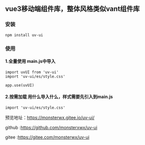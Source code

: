 ## vue3移动端组件库，整体风格类似vant组件库

### 安装

```
npm install uv-ui
```

### 使用

#### 1.全量使用 main.js中导入

```
import uvUI from 'uv-ui'
import 'uv-ui/es/style.css'

app.use(uvUI)
```

#### 2.按需加载 用什么导入什么，样式需要先引入到main.js

```
import 'uv-ui/es/style.css'
```

预览地址：https://monsterwx.gitee.io/uv-ui/

github :https://github.com/monsterxwx/uv-ui

gitee :https://gitee.com/monsterwx/uv-ui